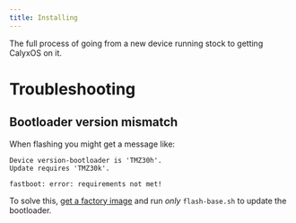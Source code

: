 ```yaml
---
title: Installing
---
```

The full process of going from a new device running stock to getting CalyxOS on it.

# Troubleshooting

## Bootloader version mismatch

When flashing you might get a message like:

```
Device version-bootloader is 'TMZ30h'.
Update requires 'TMZ30k'.

fastboot: error: requirements not met!
```

To solve this, [get a factory image](https://developers.google.com/android/images) and run *only* `flash-base.sh` to update the bootloader.